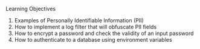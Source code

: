 Learning Objectives

1. Examples of Personally Identifiable Information (PII)
2. How to implement a log filter that will obfuscate PII fields
3. How to encrypt a password and check the validity of an input password
4. How to authenticate to a database using environment variables
